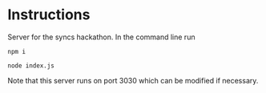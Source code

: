 # Instructions

Server for the syncs hackathon. In the command line run

`npm i`

`node index.js`

Note that this server runs on port 3030 which can be modified if necessary.
